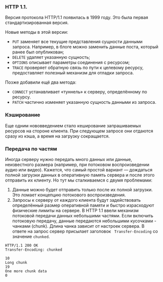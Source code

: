 ### HTTP 1.1.
Версия протокола HTTP/1.1 появилась в 1999 году. Это была первая стандартизированная версия.

Новые методы в этой версии:
- `PUT` заменяет все текущие представления сущности данными запроса. Например, в блоге можно заменить данные поста, который ранее был опубликован;
- `DELETE` удаляет указанную сущность;
- `OPTIONS` описывает параметры соединения с ресурсом;
- `TRACE` проверяет обратную связь по пути к целевому ресурсу, предоставляет полезный механизм для отладки запроса.

Позже добавили ещё два метода:
- `CONNECT` устанавливает «туннель» к серверу, определённому по ресурсу.
- `PATCH` частично изменяет указанную сущность данными из запроса.

### Кэширование
Еще одним нововведением стало кеширование запрашиваемых ресурсов на стороне клиента. При следующем запросе они отдаются сразу из кэша, а время на загрузку сокращается.


### Передача по частям
Иногда серверу нужно передать много данных или данные, неизвестного размера (например, при потоковом воспроизведении аудио или видео). Кажется, что самый простой вариант — дождаться полной загрузки данных в оперативную память сервера и после этого отправить их клиенту. Но тут мы сталкиваемся с двумя проблемами:
1. Данные можно будет отправить только после их полной загрузки. Это ломает концепцию потокового воспроизведения.
2. Запросы к серверу от каждого клиента будут задействовать определённый размер оперативной памяти и быстро израсходуют физические лимиты на сервере.
В HTTP 1.1 ввели механизм потоковой передачи данных небольшими частями. Если включить потоковую передачу, данные передаются небольшими кусочками - чанками (chunk). Длина чанка зависит от настроек сервера. В ответе на запрос сервер присылает заголовок ``` Transfer-Encoding``` со значение ```chunked```. 
```http
HTTP/1.1 200 OK
Transfer-Encoding: chunked

10
Long chunk
19
One more chunk data
0
```
